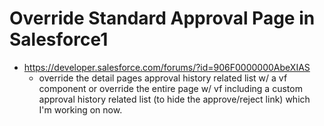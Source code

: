 # Override Standard Approval Page in Salesforce1

* https://developer.salesforce.com/forums/?id=906F0000000AbeXIAS
  * override the detail pages approval history related list w/ a vf component or override the entire page w/ vf including a custom approval history related list (to hide the approve/reject link) which I'm working on now.
